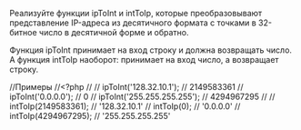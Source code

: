 Реализуйте функции ipToInt и intToIp, которые преобразовывают представление IP-адреса из десятичного формата с точками в 32-битное число в десятичной форме и обратно.

Функция ipToInt принимает на вход строку и должна возвращать число. А функция intToIp наоборот: принимает на вход число, а возвращает строку.

//Примеры
//<?php
//
//    ipToInt('128.32.10.1'); // 2149583361
//    ipToInt('0.0.0.0'); // 0
//    ipToInt('255.255.255.255'); // 4294967295
//
//    intToIp(2149583361); // '128.32.10.1'
//    intToIp(0); // '0.0.0.0'
//    intToIp(4294967295); // '255.255.255.255'
